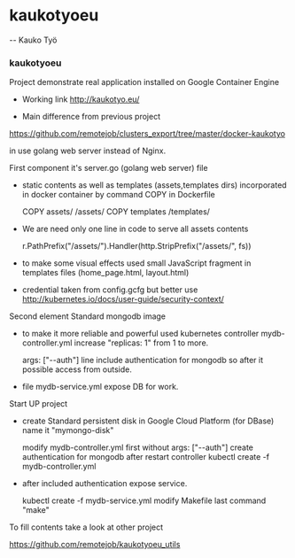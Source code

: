 # kaukotyoeu
--
Kauko Työ

### kaukotyoeu


Project demonstrate real application installed on Google Container Engine

* Working link http://kaukotyo.eu/

* Main difference from previous project

https://github.com/remotejob/clusters_export/tree/master/docker-kaukotyo

in use golang web server instead of Nginx.

First component it's server.go (golang web server) file

* static contents as well as templates (assets,templates dirs) incorporated in
docker container by command COPY in Dockerfile

    COPY assets/ /assets/
    COPY templates /templates/

* We are need only one line in code to serve all assets contents

    r.PathPrefix("/assets/").Handler(http.StripPrefix("/assets/", fs))

* to make some visual effects used small JavaScript fragment in templates files
(home_page.html, layout.html)

* credential taken from config.gcfg but better use
http://kubernetes.io/docs/user-guide/security-context/


Second element Standard mongodb image

* to make it more reliable and powerful used kubernetes controller
mydb-controller.yml increase "replicas: 1" from 1 to more.

    args: ["--auth"] line include authentication for mongodb so after it possible access from outside.

* file mydb-service.yml expose DB for work.


Start UP project

* create Standard persistent disk in Google Cloud Platform (for DBase) name it
"mymongo-disk"

    modify mydb-controller.yml first without args: ["--auth"] create  authentication for mongodb after restart controller
    kubectl create -f mydb-controller.yml

* after included authentication expose service.

    kubectl create -f mydb-service.yml
    modify Makefile
    last command "make"


To fill contents take a look at other project

https://github.com/remotejob/kaukotyoeu_utils
